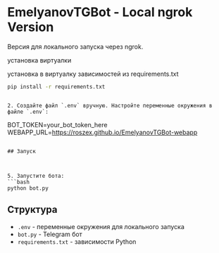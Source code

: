 # EmelyanovTGBot - Local ngrok Version

Версия для локального запуска через ngrok.


установка виртуалки

установка в виртуалку зависимостей из requirements.txt

```bash
pip install -r requirements.txt
```


```

2. Создайте файл `.env` вручную. Настройте переменные окружения в файле `.env`:
```
BOT_TOKEN=your_bot_token_here
WEBAPP_URL=https://roszex.github.io/EmelyanovTGBot-webapp
```

## Запуск



5. Запустите бота:
```bash
python bot.py
```

## Структура

- `.env` - переменные окружения для локального запуска
- `bot.py` - Telegram бот
- `requirements.txt` - зависимости Python 